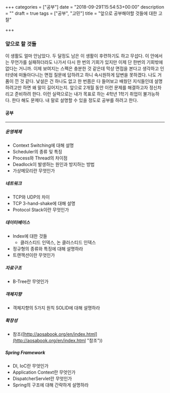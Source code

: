 +++
categories = ["공부"]
date = "2018-09-29T15:54:53+00:00"
description = ""
draft = true
tags = ["공부", "고민"]
title = "앞으로 공부해야할 것들에 대한 고찰"

+++
### 앞으로 할 것들

이 생활도 얼마 안남았다. 두 달정도 남은 이 생활이 후련하기도 하고 무섭다. 이 안에서는 무언가를 실패하더라도 나가서 다시 한 번의 기회가 있지만 이제 단 한번의 기회밖에 없다는 거니까. 이제 보여지는 스펙은 충분한 것 같은데 막상 면접을 본다고 생각하고 인터넷에 떠돌아다니는 면접 질문에 답하려고 하니 속시원하게 답변을 못하겠다. 나도 거품이 낀 것 같다. 낯설은 건 하나도 없고 한 번쯤은 다 들어보고 배웠던 지식들인데 설명하려고만 하면 왜 말이 길어지는지.  앞으로 2개월 동안 이런 문제를 해결하고자 정신차리고 준비하려 한다. 이런 실력으로는 내가 목표로 하는 4학년 1학기 취업이 불가능하다. 한다 해도 문제다. 내 말로 설명할 수 있을 정도로 공부를 하려고 한다.

#### 공부

***

##### 운영체제

* Context Switching에 대해 설명
* Scheduler의 종류 및 특징
* Process와 Thread의 차이점
* Deadlock이 발생하는 원인과 방지하는 방법
* 가상메모리란 무엇인가

##### 네트워크

* TCP와 UDP의 차이
* TCP 3-hand-shake에 대해 설명
* Protocol Stack이란 무엇인가

##### 데이터베이스

* Index에 대한 것들
  * 클러스티드 인덱스, 논 클러스티드 인덱스
* 정규형의 종류와 특징에 대해 설명하라
* 트랜잭션이란 무엇인가

##### 자료구조

* B-Tree란 무엇인가

##### 객체지향

* 객체지향의 5가지 원칙 SOLID에 대해 설명하라

##### 확장성

* 참조([http://aosabook.org/en/index.html](http://aosabook.org/en/index.html "참조"))

##### Spring Framework

* DI, IoC란 무엇인가
* Application Context란 무엇인가
* DispatcherServlet란 무엇인가
* Spring의 구조에 대해 간략하게 설명하라
